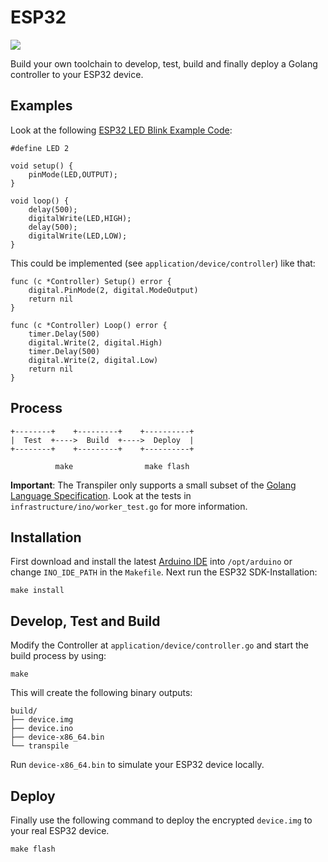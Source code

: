 # ESP32

[![](https://goreportcard.com/badge/github.com/andygeiss/esp32)](https://goreportcard.com/report/github.com/andygeiss/esp32)

Build your own toolchain to develop, test, build and finally deploy a Golang controller to your ESP32 device.

## Examples

Look at the following [ESP32 LED Blink Example Code](https://circuits4you.com/2018/02/02/esp32-led-blink-example/):

    #define LED 2

    void setup() {
        pinMode(LED,OUTPUT);
    }

    void loop() {
        delay(500);
        digitalWrite(LED,HIGH);
        delay(500);
        digitalWrite(LED,LOW);
    }

This could be implemented (see <code>application/device/controller</code>) like that:


    func (c *Controller) Setup() error {
        digital.PinMode(2, digital.ModeOutput)
        return nil
    }

    func (c *Controller) Loop() error {
        timer.Delay(500)
        digital.Write(2, digital.High)
        timer.Delay(500)
        digital.Write(2, digital.Low)
        return nil
    }

## Process

    +--------+    +---------+    +----------+
    |  Test  +---->  Build  +---->  Deploy  |
    +--------+    +---------+    +----------+

              make                make flash

**Important**: The Transpiler only supports a small subset of the [Golang Language Specification](https://golang.org/ref/spec). Look at the tests in <code>infrastructure/ino/worker_test.go</code> for more information.

## Installation

First download and install the latest [Arduino IDE](https://www.arduino.cc/en/Main/Software) into <code>/opt/arduino</code> or change <code>INO_IDE_PATH</code> in the <code>Makefile</code>. Next run the ESP32 SDK-Installation:

    make install

## Develop, Test and Build

Modify the Controller at <code>application/device/controller.go</code> and start the build process by using: 

    make

This will create the following binary outputs:

    build/
    ├── device.img
    ├── device.ino
    ├── device-x86_64.bin
    └── transpile

Run <code>device-x86_64.bin</code> to simulate your ESP32 device locally. 

## Deploy

Finally use the following command to deploy the encrypted <code>device.img</code> to your real ESP32 device.

    make flash
